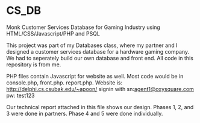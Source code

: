 # CS_DB
Monk Customer Services Database for Gaming Industry using HTML/CSS/Javascript/PHP and PSQL

This project was part of my Databases class, where my partner and I designed a customer services database for a hardware gaming company. We had to seperately build our own database and front end. All code in this repository is from me. 

PHP files contain Javascript for website as well. Most code would be in console.php, front.php. report.php. Website is: http://delphi.cs.csubak.edu/~apoon/ signin with sn:agent1@oxysquare.com pw: test123

Our technical report attached in this file shows our design. Phases 1, 2, and 3 were done in partners. Phase 4 and 5 were done 
individually.
